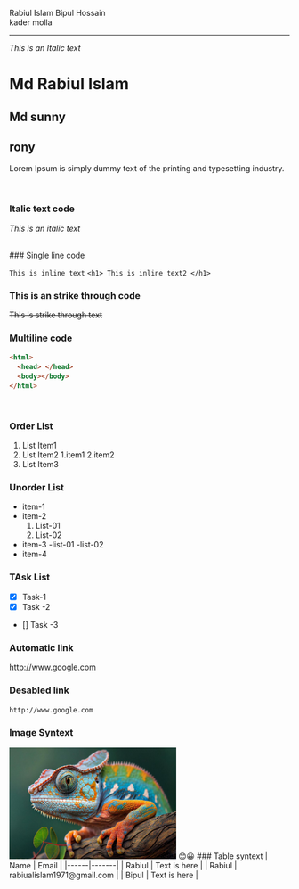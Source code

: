 <!-- Markdown Practicing -->

Rabiul Islam
Bipul Hossain </br>
kader molla

---

_This is an Italic text_

# Md Rabiul Islam

## Md sunny

<h2> rony </h2>
<p> Lorem Ipsum is simply dummy text of the printing and typesetting industry. </p>
 </br>

### Italic text code

_This is an italic text_

<br/>
### Single line code

`This is inline text`
`<h1> This is inline text2 </h1>`
</br>

### This is an strike through code

~~This is strike through text~~

### Multiline code

```html
<html>
  <head> </head>
  <body></body>
</html>
```

</br>

### Order List

1. List Item1
2. List Item2
   1.item1
   2.item2
3. List Item3
   <br/>

### Unorder List

- item-1
- item-2
  1. List-01
  2. List-02
- item-3
  -list-01
  -list-02
- item-4
  <br/>

### TAsk List

- [x] Task-1
- [x] Task -2
- [] Task -3
  <br/>

### Automatic link

http://www.google.com
<br/>

### Desabled link

`http://www.google.com`
<br/>

### Image Syntext

<!-- ![lizard](./images/1.jpg) -->
<img src="./images/1.jpg" width='300' height='200' title="This is a lizard" >
😊😀
### Table syntext
| Name | Email |
|------|-------|
| Rabiul | Text is here |
| Rabiul | rabiualislam1971@gmail.com |
| Bipul | Text is here |
